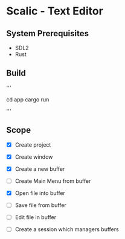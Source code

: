 # Scalic - Text Editor

## System Prerequisites
  - SDL2
  - Rust 

## Build
'''

cd app
cargo run 

'''

## Scope

- [x] Create project
- [x] Create window
- [x] Create a new buffer

- [ ] Create Main Menu from buffer
- [x] Open file into buffer
- [ ] Save file from buffer
- [ ] Edit file in buffer

- [ ] Create a session which managers buffers
